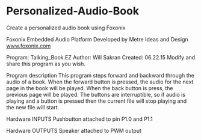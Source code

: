# Personalized-Audio-Book
Create a personalized audio book using Foxonix

Foxonix Embedded Audio Platform
Developed by Metre Ideas and Design
www.foxonix.com

Program:	Talking_Book.EZ
Author:	Will Sakran
Created:	06.22.15
Modify and share this program as you wish.

Program description
This program steps forward and backward through the audio of a book.
When the forward button is pressed, the audio for the next page in the book will
be played. When the back button is press, the previous page will be played.
The buttons are interruptible, so if audio is playing and a button is
pressed then the current file will stop playing and the new file will
start.

Hardware INPUTS
	Pushbutton attached to pin P1.0 and P1.1

Hardware OUTPUTS
	Speaker attached to PWM output
